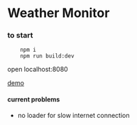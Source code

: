 # Weather Monitor

### to start
```
    npm i
    npm run build:dev
```
open localhost:8080

[demo](https://e-serebriakov.github.io/)
 
#### current problems
* no loader for slow internet connection

